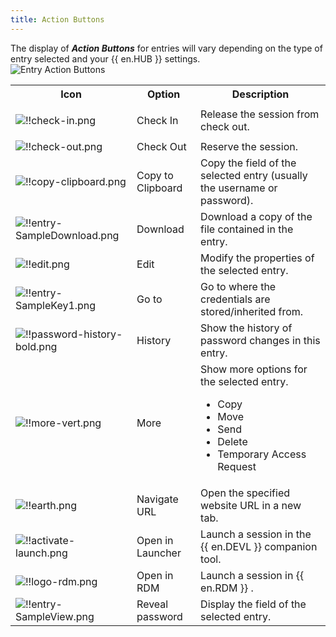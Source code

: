 ```yaml
---
title: Action Buttons
---
```

The display of ***Action Buttons*** for entries will vary depending on the type of entry selected and your {{ en.HUB }} settings.  
![Entry Action Buttons](https://webdevolutions.azureedge.net/docs/en/hub/Hub2076.png)

<table>
	<tr>
		<th>
Icon 
		</th>
		<th>
Option 
		</th>
		<th>
Description 
		</th>
	</tr>
	<tr>
		<td>

![!!check-in.png](https://webdevolutions.azureedge.net/docs/en/hub/Icons/check-in.png)
		</td>
		<td>
Check In  
		</td>
		<td>
Release the session from check out. 
		</td>
	</tr>
	<tr>
		<td>
![!!check-out.png](https://webdevolutions.azureedge.net/docs/en/hub/Icons/check-out.png)
		</td>
		<td>
Check Out  
		</td>
		<td>
Reserve the session. 
		</td>
	</tr>
	<tr>
		<td>
![!!copy-clipboard.png](https://webdevolutions.azureedge.net/docs/en/hub/Icons/copy-clipboard.png)
		</td>
		<td>
Copy to Clipboard  
		</td>
		<td>
Copy the field of the selected entry (usually the username or password). 
		</td>
	</tr>
	<tr>
		<td>
![!!entry-SampleDownload.png](https://webdevolutions.azureedge.net/docs/en/hub/Icons/entry-SampleDownload.png)  
		</td>
		<td>
Download 
		</td>
		<td>
Download a copy of the file contained in the entry. 
		</td>
	</tr>
	<tr>
		<td>
![!!edit.png](https://webdevolutions.azureedge.net/docs/en/hub/Icons/edit.png) 
		</td>
		<td>
Edit 
		</td>
		<td>
Modify the properties of the selected entry. 
		</td>
	</tr>
	<tr>
		<td>
![!!entry-SampleKey1.png](https://webdevolutions.azureedge.net/docs/en/hub/Icons/entry-SampleKey1.png) 
		</td>
		<td>
Go to 
		</td>
		<td>
Go to where the credentials are stored/inherited from. 
		</td>
	</tr>
	<tr>
		<td>
![!!password-history-bold.png](https://webdevolutions.azureedge.net/docs/en/hub/Icons/password-history-bold.png) 
		</td>
		<td>
History 
		</td>
		<td>
Show the history of password changes in this entry. 
		</td>
	</tr>
	<tr>
		<td>
![!!more-vert.png](https://webdevolutions.azureedge.net/docs/en/hub/Icons/more-vert.png) 
		</td>
		<td>
More 
		</td>
		<td>
Show more options for the selected entry.  

* Copy 
* Move 
* Send 
* Delete 
* Temporary Access Request 
		</td>
	</tr>
	<tr>
		<td>
![!!earth.png](https://webdevolutions.azureedge.net/docs/en/hub/Icons/earth.png) 
		</td>
		<td>
Navigate URL 
		</td>
		<td>
Open the specified website URL in a new tab. 
		</td>
	</tr>
	<tr>
		<td>
![!!activate-launch.png](https://webdevolutions.azureedge.net/docs/en/hub/Icons/activate-launch.png) 
		</td>
		<td>
Open in Launcher 
		</td>
		<td>
Launch a session in the {{ en.DEVL }} companion tool. 
		</td>
	</tr>
	<tr>
		<td>
![!!logo-rdm.png](https://webdevolutions.azureedge.net/docs/en/hub/Icons/logo-rdm.png) 
		</td>
		<td>
Open in RDM 
		</td>
		<td>
Launch a session in {{ en.RDM }} . 
		</td>
	</tr>
	<tr>
		<td>
![!!entry-SampleView.png](https://webdevolutions.azureedge.net/docs/en/hub/Icons/entry-SampleView.png) 
		</td>
		<td>
Reveal password 
		</td>
		<td>
Display the field of the selected entry. 
		</td>
	</tr>
</table>


